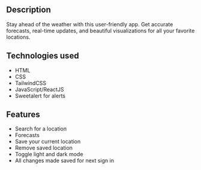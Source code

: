 ## Description
Stay ahead of the weather with this user-friendly app. Get accurate forecasts, real-time updates, and beautiful visualizations for all your favorite locations.

## Technologies used
- HTML
- CSS
- TailwindCSS
- JavaScript/ReactJS
- Sweetalert for alerts

## Features

- Search for a location
- Forecasts
- Save your current location
- Remove saved location
- Toggle light and dark mode
- All changes made saved for next sign in
